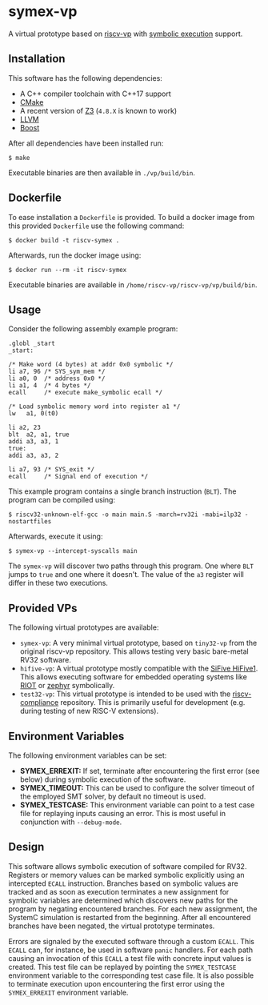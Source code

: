 # symex-vp

A virtual prototype based on [riscv-vp][riscv-vp github] with [symbolic execution][wikipedia symex] support.

## Installation

This software has the following dependencies:

* A C++ compiler toolchain with C++17 support
* [CMake][cmake website]
* A recent version of [Z3][z3 repo] (`4.8.X` is known to work)
* [LLVM][llvm website]
* [Boost][boost website]

After all dependencies have been installed run:

	$ make

Executable binaries are then available in `./vp/build/bin`.

## Dockerfile

To ease installation a `Dockerfile` is provided. To build a docker
image from this provided `Dockerfile` use the following command:

	$ docker build -t riscv-symex .

Afterwards, run the docker image using:

	$ docker run --rm -it riscv-symex

Executable binaries are available in `/home/riscv-vp/riscv-vp/vp/build/bin`.

## Usage

Consider the following assembly example program:

	.globl _start
	_start:

	/* Make word (4 bytes) at addr 0x0 symbolic */
	li a7, 96 /* SYS_sym_mem */
	li a0, 0  /* address 0x0 */
	li a1, 4  /* 4 bytes */
	ecall     /* execute make_symbolic ecall */

	/* Load symbolic memory word into register a1 */
	lw   a1, 0(t0)

	li a2, 23
	blt  a2, a1, true
	addi a3, a3, 1
	true:
	addi a3, a3, 2

	li a7, 93 /* SYS_exit */
	ecall     /* Signal end of execution */

This example program contains a single branch instruction (`BLT`). The
program can be compiled using:

	$ riscv32-unknown-elf-gcc -o main main.S -march=rv32i -mabi=ilp32 -nostartfiles

Afterwards, execute it using:

	$ symex-vp --intercept-syscalls main

The `symex-vp` will discover two paths through this program. One where
`BLT` jumps to `true` and one where it doesn't. The value of the `a3`
register will differ in these two executions.

## Provided VPs

The following virtual prototypes are available:

* `symex-vp`: A very minimal virtual prototype, based on `tiny32-vp`
  from the original riscv-vp repository. This allows testing very basic
  bare-metal RV32 software.
* `hifive-vp`: A virtual prototype mostly compatible with the
  [SiFive HiFive1][sifive hifive1]. This allows executing software
  for embedded operating systems like [RIOT][riot website] or
  [zephyr][zephyr website] symbolically.
* `test32-vp`: This virtual prototype is intended to be used with
  the [riscv-compliance][riscv-compliance github] repository. This is
  primarily useful for development (e.g. during testing of new
  RISC-V extensions).

## Environment Variables

The following environment variables can be set:

* **SYMEX_ERREXIT:** If set, terminate after encountering the first
  error (see below) during symbolic execution of the software.
* **SYMEX_TIMEOUT:** This can be used to configure the solver timeout
  of the employed SMT solver, by default no timeout is used.
* **SYMEX_TESTCASE:** This environment variable can point to a test case
  file for replaying inputs causing an error. This is most useful in
  conjunction with `--debug-mode`.

## Design

This software allows symbolic execution of software compiled for RV32.
Registers or memory values can be marked symbolic explicitly using an
intercepted `ECALL` instruction. Branches based on symbolic values are
tracked and as soon as execution terminates a new assignment for
symbolic variables are determined which discovers new paths for the
program by negating encountered branches. For each new assignment, the
SystemC simulation is restarted from the beginning. After all
encountered branches have been negated, the virtual prototype
terminates.

Errors are signaled by the executed software through a custom `ECALL`.
This `ECALL` can, for instance, be used in software `panic` handlers.
For each path causing an invocation of this `ECALL` a test file with
concrete input values is created. This test file can be replayed by
pointing the `SYMEX_TESTCASE` environment variable to the corresponding
test case file. It is also possible to terminate execution upon
encountering the first error using the `SYMEX_ERREXIT` environment
variable.

[riscv-vp github]: https://github.com/agra-uni-bremen/riscv-vp
[wikipedia symex]: https://en.wikipedia.org/wiki/Symbolic_execution
[z3 repo]: https://github.com/Z3Prover/z3
[llvm website]: https://llvm.org/
[cmake website]: https://cmake.org/
[boost website]: https://www.boost.org/
[sifive hifive1]: https://www.sifive.com/boards/hifive1
[riot website]: https://riot-os.org/
[zephyr website]: https://riot-os.org/
[riscv-compliance github]: https://github.com/riscv/riscv-compliance/
